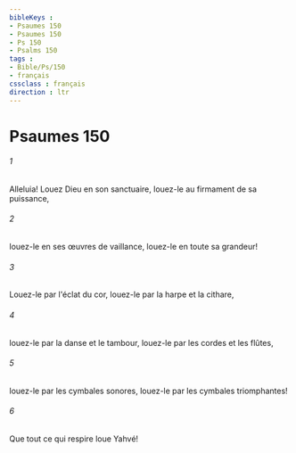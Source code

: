 ```yaml
---
bibleKeys : 
- Psaumes 150
- Psaumes 150
- Ps 150
- Psalms 150
tags : 
- Bible/Ps/150
- français
cssclass : français
direction : ltr
---
```


# Psaumes 150

###### 1
Alleluia! Louez Dieu en son sanctuaire, louez-le au firmament de sa puissance,
###### 2
louez-le en ses œuvres de vaillance, louez-le en toute sa grandeur!
###### 3
Louez-le par l'éclat du cor, louez-le par la harpe et la cithare,
###### 4
louez-le par la danse et le tambour, louez-le par les cordes et les flûtes,
###### 5
louez-le par les cymbales sonores, louez-le par les cymbales triomphantes!
###### 6
Que tout ce qui respire loue Yahvé!
